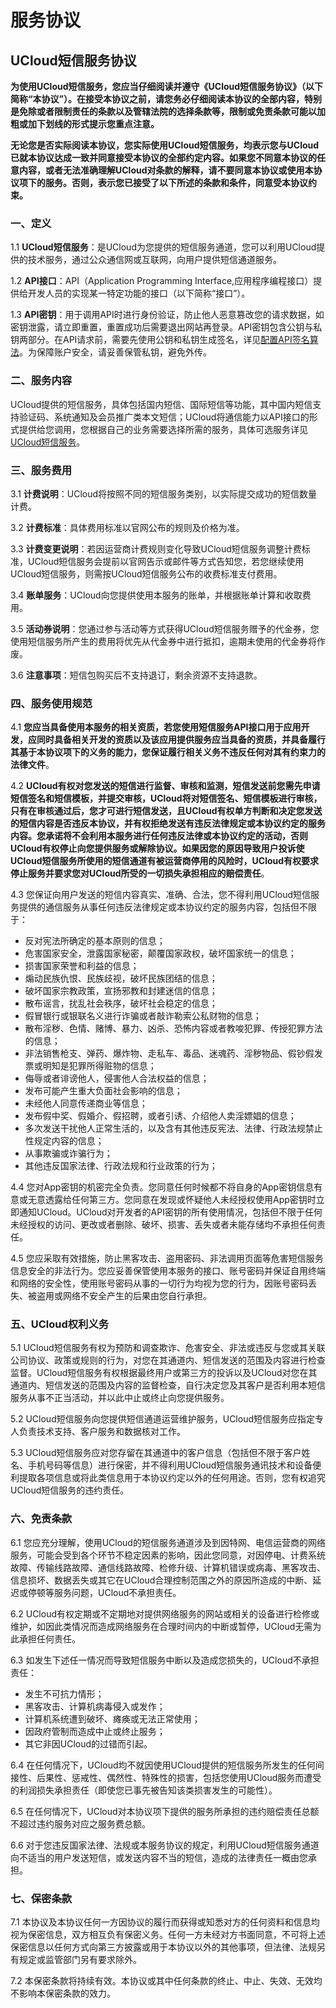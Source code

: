 # 服务协议



## UCloud短信服务协议

**为使用UCloud短信服务，您应当仔细阅读并遵守《UCloud短信服务协议》（以下简称“本协议”）。在接受本协议之前，请您务必仔细阅读本协议的全部内容，特别是免除或者限制责任的条款以及管辖法院的选择条款等，限制或免责条款可能以加粗或加下划线的形式提示您重点注意。**

<span class="underline">**无论您是否实际阅读本协议，您实际使用UCloud短信服务，均表示您与UCloud已就本协议达成一致并同意接受本协议的全部约定内容。如果您不同意本协议的任意内容，或者无法准确理解UCloud对条款的解释，请不要同意本协议或使用本协议项下的服务。否则，表示您已接受了以下所述的条款和条件，同意受本协议约束。**</span>

### 一、定义

1.1 **UCloud短信服务**：是UCloud为您提供的短信服务通道，您可以利用UCloud提供的技术服务，通过公众通信网或互联网，向用户提供短信通道服务。

1.2  **API接口**：API（Application Programming
Interface,应用程序编程接口）提供给开发人员的实现某一特定功能的接口（以下简称“接口”）。

1.3 **API密钥**：用于调用API时进行身份验证，防止他人恶意篡改您的请求数据，如密钥泄露，请立即重置，重置成功后需要退出网站再登录。API密钥包含公钥与私钥两部分。在API请求前，需要先使用公钥和私钥生成签名，详见[配置API签名算法](/api/summary/signature)。为保障账户安全，请妥善保管私钥，避免外传。

### 二、服务内容

UCloud提供的短信服务，具体包括国内短信、国际短信等功能，其中国内短信支持验证码、系统通知及会员推广类本文短信；UCloud将通信能力以API接口的形式提供给您调用，您根据自己的业务需要选择所需的服务，具体可选服务详见[UCloud短信服务](https://docs.ucloud.cn/usms/introduction/2001)。

### 三、服务费用

3.1 **计费说明**：UCloud将按照不同的短信服务类别，以实际提交成功的短信数量计费。

3.2 **计费标准**：具体费用标准以官网公布的规则及价格为准。

3.3 **计费变更说明**：若因运营商计费规则变化导致UCloud短信服务调整计费标准，UCloud短信服务会提前以官网告示或邮件等方式告知您，若您继续使用UCloud短信服务，则需按UCloud短信服务公布的收费标准支付费用。

3.4  **账单服务**：UCloud向您提供使用本服务的账单，并根据账单计算和收取费用。

3.5 **活动券说明**：您通过参与活动等方式获得UCloud短信服务赠予的代金券，您使用短信服务所产生的费用将优先从代金券中进行抵扣，逾期未使用的代金券将作废。

3.6 **注意事项**：短信包购买后不支持退订，剩余资源不支持退款。

### 四、服务使用规范

4.1 **<span class="underline">您应当具备使用本服务的相关资质</span>，若您使用短信服务API接口用于应用开发，应同时具备相关开发的资质以及该应用提供服务应当具备的资质，并具备履行其基于本协议项下的义务的能力，您保证履行相关义务不违反任何对其有约束力的法律文件**。

4.2 **UCloud有权对您发送的短信进行监督、审核和监测，短信发送前您需先申请短信签名和短信模板，并提交审核，UCloud将对短信签名、短信模板进行审核，只有在审核通过后，您才可进行短信发送，且UCloud有权单方判断和决定您发送的短信内容是否违反本协议，并有权拒绝发送有违反法律规定或本协议约定的服务内容。您承诺将不会利用本服务进行任何违反法律或本协议约定的活动，否则UCloud有权停止向您提供服务或解除协议。如果因您的原因导致用户投诉使UCloud短信服务所使用的短信通道有被运营商停用的风险时，UCloud有权要求停止服务并要求您对UCloud所受的一切损失承担相应的赔偿责任**。

4.3 您保证向用户发送的短信内容真实、准确、合法，您不得利用UCloud短信服务提供的通信服务从事任何违反法律规定或本协议约定的服务内容，包括但不限于：

  - 反对宪法所确定的基本原则的信息；
  - 危害国家安全，泄露国家秘密，颠覆国家政权，破坏国家统一的信息；
  - 损害国家荣誉和利益的信息；
  - 煽动民族仇恨、民族歧视，破坏民族团结的信息；
  - 破坏国家宗教政策，宣扬邪教和封建迷信的信息；
  - 散布谣言，扰乱社会秩序，破坏社会稳定的信息；
  - 假冒银行或银联名义进行诈骗或者敲诈勒索公私财物的信息；
  - 散布淫秽、色情、赌博、暴力、凶杀、恐怖内容或者教唆犯罪、传授犯罪方法的信息；
  - 非法销售枪支、弹药、爆炸物、走私车、毒品、迷魂药、淫秽物品、假钞假发票或明知是犯罪所得赃物的信息；
  - 侮辱或者诽谤他人，侵害他人合法权益的信息；
  - 发布可能产生重大负面社会影响的信息；
  - 未经他人同意传递商业等信息；
  - 发布假中奖、假婚介、假招聘，或者引诱、介绍他人卖淫嫖娼的信息；
  - 多次发送干扰他人正常生活的，以及含有其他违反宪法、法律、行政法规禁止性规定内容的信息；
  - 从事欺骗或诈骗行为；
  - 其他违反国家法律、行政法规和行业政策的行为；

4.4 您对App密钥的机密完全负责。您同意任何时候都不将自身的App密钥信息有意或无意透露给任何第三方。您同意在发现或怀疑他人未经授权使用App密钥时立即通知UCloud。UCloud对开发者的API密钥的所有使用情况，包括但不限于任何未经授权的访问、更改或者删除、破坏、损害、丢失或者未能存储均不承担任何责任。

4.5 您应采取有效措施，防止黑客攻击、盗用密码、非法调用页面等危害短信服务信息安全的非法行为。您应妥善保管使用本服务的接口、账号密码并保证自用终端和网络的安全性，使用账号密码从事的一切行为均视为您的行为，因账号密码丢失、被盗用或网络不安全产生的后果由您自行承担。

### 五、UCloud权利义务

5.1 UCloud短信服务有权为预防和调查欺诈、危害安全、非法或违反与您或其关联公司协议、政策或规则的行为，对您在其通道内、短信发送的范围及内容进行检查监督。UCloud短信服务有权根据最终用户或第三方的投诉以及UCloud对您在其通道内、短信发送的范围及内容的监督检查，自行决定您及其客户是否利用本短信服务从事不正当活动，并以此中止或终止向您提供服务。

5.2 UCloud短信服务向您提供短信通道运营维护服务，UCloud短信服务应指定专人负责技术支持、客户服务和数据核对工作。

5.3 UCloud短信服务应对您存留在其通道中的客户信息（包括但不限于客户姓名、手机号码等信息）进行保密，并不得利用UCloud短信服务通讯技术和设备便利提取各项信息或将此类信息用于本协议约定以外的任何用途。否则，您有权追究UCloud短信服务的违约责任。

### 六、免责条款

6.1 您应充分理解，使用UCloud的短信服务通道涉及到因特网、电信运营商的网络服务，可能会受到各个环节不稳定因素的影响，因此您同意，对因停电、计费系统故障、传输线路故障、通信线路故障、检修升级、计算机错误或病毒、黑客攻击、信息损坏、数据丢失或其它在UCloud合理控制范围之外的原因所造成的中断、延迟或停顿等服务问题，UCloud不承担责任。

6.2 UCloud有权定期或不定期地对提供网络服务的网站或相关的设备进行检修或维护，如因此类情况而造成网络服务在合理时间内的中断或暂停，UCloud无需为此承担任何责任。

6.3 如发生下述任一情况而导致短信服务中断以及造成您损失的，UCloud不承担责任：

  - 发生不可抗力情形；
  - 黑客攻击、计算机病毒侵入或发作；
  - 计算机系统遭到破坏、瘫痪或无法正常使用；
  - 因政府管制而造成中止或终止服务；
  - 其它非因UCloud的过错而引起。

6.4 在任何情况下，UCloud均不就因使用UCloud提供的短信服务所发生的任何间接性、后果性、惩戒性、偶然性、特殊性的损害，包括您使用UCloud服务而遭受的利润损失承担责任（即使您已事先被告知该类损害发生的可能性）。

6.5 在任何情况下，UCloud对本协议项下提供的服务所承担的违约赔偿责任总额不超过违约服务对应之服务费总额。

6.6 对于您违反国家法律、法规或本服务协议的规定，利用UCloud短信服务通道向不适当的用户发送短信，或发送内容不当的短信，造成的法律责任一概由您承担。

### 七、保密条款

7.1 本协议及本协议任何一方因协议的履行而获得或知悉对方的任何资料和信息均视为保密信息，双方相互负有保密义务。任何一方未经对方书面同意，不可将上述保密信息以任何方式向第三方披露或用于本协议以外的其他事项，但法律、法规另有规定或监管部门另有要求除外。

7.2 本保密条款将持续有效。本协议或其中任何条款的终止、中止、失效、无效均不影响本保密条款的效力。
